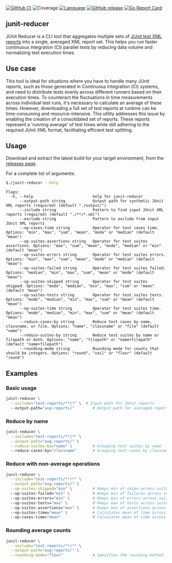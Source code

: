 [![GitHub CI](https://github.com/willgeorgetaylor/junit-reducer/actions/workflows/test.yml/badge.svg)](https://github.com/willgeorgetaylor/junit-reducer/actions/workflows/test.yml)
![Coverage](https://img.shields.io/badge/Coverage-69.7%25-yellow)
[![Language](https://img.shields.io/badge/Language-Go-blue.svg)](https://golang.org/)
[![GitHub release](https://img.shields.io/github/tag/willgeorgetaylor/junit-reducer.svg?label=release)](https://github.com/willgeorgetaylor/junit-reducer/releases)
[![Go Report Card](https://goreportcard.com/badge/github.com/willgeorgetaylor/junit-reducer)](https://goreportcard.com/report/github.com/willgeorgetaylor/junit-reducer)

## junit-reducer

JUnit Reducer is a CLI tool that aggregates multiple sets of [JUnit test XML reports](https://www.ibm.com/docs/en/developer-for-zos/14.1?topic=formats-junit-xml-format) into a single, averaged XML report set. This helps you run faster continuous integration (CI) parallel tests by reducing data volume and normalizing test execution times.

## Use case

This tool is ideal for situations where you have to handle many JUnit reports, such as those generated in Continuous Integration (CI) systems, and need to distribute tests evenly across different runners based on their execution times. To counteract the fluctuations in time measurements across individual test runs, it's necessary to calculate an average of these times. However, downloading a full set of test reports at runtime can be time-consuming and resource-intensive. This utility addresses this issue by enabling the creation of a consolidated set of reports. These reports represent a 'running average' of test times while still adhering to the required JUnit XML format, facilitating efficient test splitting.

## Usage

Download and extract the latest build for your target environment, from the [releases page](https://github.com/willgeorgetaylor/junit-reducer/releases).

For a complete list of arguments:

```bash
$./junit-reducer --help
```

```
Flags:
  -h, --help                          help for junit-reducer
      --output-path string            Output path for synthetic JUnit XML reports (required) (default "./output/")
      --include string                Pattern to find input JUnit XML reports (required) (default "./**/*.xml")
      --exclude string                Pattern to exclude from input JUnit XML reports
      --op-cases-time string          Operator for test cases time. Options: "min", "max", "sum", "mean", "mode" or "median" (default "mean")
      --op-suites-assertions string   Operator for test suites assertions. Options: "max", "sum", "mean", "mode", "median" or "min" (default "mean")
      --op-suites-errors string       Operator for test suites errors. Options: "min", "max", "sum", "mean", "mode" or "median" (default "mean")
      --op-suites-failed string       Operator for test suites failed. Options: "median", "min", "max", "sum", "mean" or "mode" (default "mean")
      --op-suites-skipped string      Operator for test suites skipped. Options: "mode", "median", "min", "max", "sum" or "mean" (default "mean")
      --op-suites-tests string        Operator for test suites tests. Options: "mode", "median", "min", "max", "sum" or "mean" (default "mean")
      --op-suites-time string         Operator for test suites time. Options: "mode", "median", "min", "max", "sum" or "mean" (default "mean")
      --reduce-cases-by string        Reduce test cases by name, classname, or file. Options: "name", "classname" or "file" (default "name")
      --reduce-suites-by string       Reduce test suites by name or filepath or both. Options: "name", "filepath" or "name+filepath" (default "name+filepath")
      --rounding-mode string          Rounding mode for counts that should be integers. Options: "round", "ceil" or "floor" (default "round")
```

## Examples

### Basic usage

```bash
junit-reducer \
  --include="test-reports/**/*" \  # Input path for JUnit reports
  --output-path="avg-reports/"        # Output path for averaged reports
```

### Reduce by name

```bash
junit-reducer \
  --include="test-reports/**/*" \
  --output-path="avg-reports/" \
  --reduce-suites-by="name" \         # Grouping test suites by name
  --reduce-cases-by="classname"       # Grouping test cases by classname
```

### Reduce with non-average operations

```bash
junit-reducer \
  --include="test-reports/**/*" \
  --output-path="avg-reports/" \
  --op-suites-skipped="min" \         # Keeps min of skips across suites of same type
  --op-suites-failed="min" \          # Keeps min of failures across suites of same type
  --op-suites-errors="min" \          # Keeps min of errors across suites of same type
  --op-suites-tests="max" \           # Keeps max of tests across suites of same type
  --op-suites-assertions="max" \      # Keeps max of assertions across suites of same type
  --op-suites-time="mean" \           # Calculates mean of time across suites of same type
  --op-cases-time="mean"              # Calculates mean of time across cases of same type
```

### Rounding average counts

```bash
junit-reducer \
  --include="test-reports/**/*" \
  --output-path="avg-reports/" \
  --rounding-mode="floor"             # Specifies the rounding method
```
